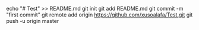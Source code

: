 echo "# Test" >> README.md
git init
git add README.md
git commit -m "first commit"
git remote add origin https://github.com/xusoalafa/Test.git
git push -u origin master